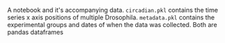 A notebook and it's accompanying data. `circadian.pkl` contains the time series x axis positions of multiple Drosophila. `metadata.pkl` contains the experimental groups and dates of when the data was collected. Both are pandas dataframes